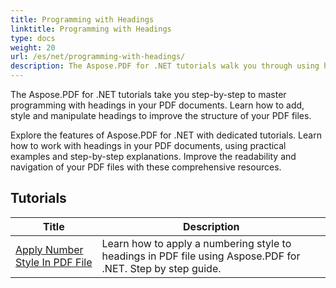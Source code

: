 ```yaml
---
title: Programming with Headings
linktitle: Programming with Headings
type: docs
weight: 20
url: /es/net/programming-with-headings/
description: The Aspose.PDF for .NET tutorials walk you through using headings to improve the structure of your PDF documents.
---
```

The Aspose.PDF for .NET tutorials take you step-by-step to master programming with headings in your PDF documents. Learn how to add, style and manipulate headings to improve the structure of your PDF files.

Explore the features of Aspose.PDF for .NET with dedicated tutorials. Learn how to work with headings in your PDF documents, using practical examples and step-by-step explanations. Improve the readability and navigation of your PDF files with these comprehensive resources.

## Tutorials
| Title | Description |
| --- | --- | 
| [Apply Number Style In PDF File](./apply-number-style/) | Learn how to apply a numbering style to headings in PDF file using Aspose.PDF for .NET. Step by step guide. |   